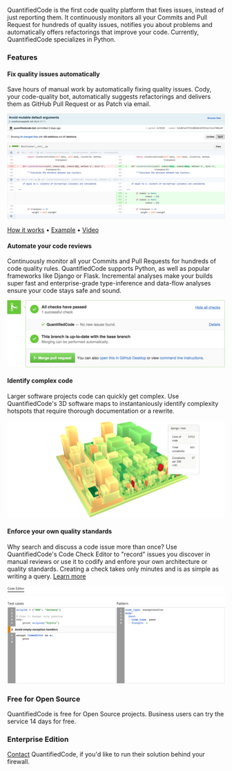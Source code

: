 QuantifiedCode is the first code quality platform that fixes issues, instead of just reporting them. It continuously monitors all your Commits and Pull Request for hundreds of quality issues, notifies you about problems and automatically offers refactorings that improve your code. Currently, QuantifiedCode specializes in Python.

### Features
#### Fix quality issues automatically

Save hours of manual work by automatically fixing quality issues. Cody, your code-quality bot, automatically suggests refactorings and delivers them as GitHub Pull Request or as Patch via email. 

![Example: Automted fix of mutable default arguments](automated_code_repair.png)

[How it works](https://www.quantifiedcode.com/how-it-works) • [Example](https://www.github.com/programmdesign/biopython/pulls) • [Video](https://youtu.be/rSkmnFVXjgY)

#### Automate your code reviews

Continuously monitor all your Commits and Pull Requests for hundreds of code quality rules. QuantifiedCode supports Python, as well as popular frameworks like Django or Flask. Incremental analyses make your builds super fast and enterprise-grade type-inference and data-flow analyses ensure your code stays safe and sound.

![GitHub Pull Request Integration](pull_request_integration.png)

#### Identify complex code

Larger software projects code can quickly get complex. Use QuantifiedCode's 3D software maps to instantaniously identify complexity hotspots that require thorough documentation or a rewrite.

![3D Software Map to detect code complexity](software_map_code_complexity.png)

#### Enforce your own quality standards

Why search and discuss a code issue more than once? Use QuantifiedCode's Code Check Editor to "record" issues you discover in manual reviews or use it to codify and enfore your own architecture or quality standards. Creating a check takes only minutes and is as simple as writing a query. [Learn more](http://docs.quantifiedcode.com/patterns/language/index.html)

![Code Check Editor](code_check_editor.png)

### Free for Open Source

QuantifiedCode is free for Open Source projects. Business users can try the service 14 days for free.

### Enterprise Edition

[Contact](https://www.quantifiedcode.com/contact) QuantifiedCode, if you'd like to run their solution behind your firewall.

